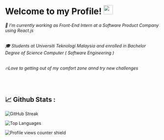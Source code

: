 

<h1><b>Welcome to my Profile! <img src="https://media.giphy.com/media/hvRJCLFzcasrR4ia7z/giphy.gif" width="30px"/> </b></h1>
<h6>🔭 I’m currently working as Front-End Intern at a Software Product Company using React.js </h6>
<h6>🎓 Students at Universiti Teknologi Malaysia and enrolled in Bachelor Degree of Science Computer ( Software Engineering ) </h6>
<h6> 🔥Love to getting out of my comfort zone annd try new challenges </h6>


<br>

## 📈 __Github Stats :__

![GitHub Streak](http://github-readme-streak-stats.herokuapp.com?user=aniqaqill&theme=github-dark)

![Top Languages](https://github-readme-stats.vercel.app/api/top-langs/?username=aniqaqill&langs_count=10&layout=compact&hide=jupyter%20notebook)

![Profile views counter shield](https://komarev.com/ghpvc/?username=aniqaqill&style=plastic&color=brightgreen&label=Profile+Viewed:)

